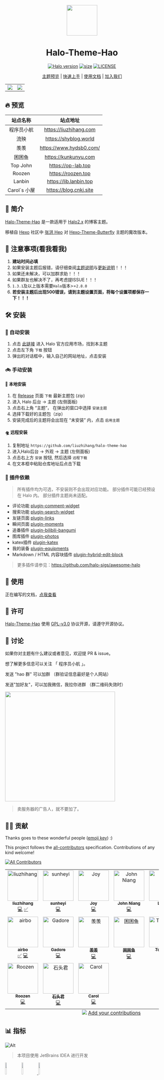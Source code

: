<div align="center">
<!-- 主题Logo -->
<img width="100px" src="https://liuzhihang.com/upload/logo.png">
<!-- 主题名称 -->
<h1>Halo-Theme-Hao</h1>
<!-- 主题徽章 -->
<p align="center">
  <!-- halo版本 -->
  <a href="https://github.com/halo-dev/halo"><img alt="Halo version" src="https://img.shields.io/badge/dynamic/yaml?url=https%3A%2F%2Fraw.githubusercontent.com%2Fliuzhihang%2Fhalo-theme-hao%2Fmain%2Ftheme.yaml&query=%24.spec.require&logo=data%3Aimage%2Fwebp%3Bbase64%2CUklGRvIIAABXRUJQVlA4WAoAAAAwAAAA%2FwAA%2FwAASUNDUFQCAAAAAAJUbGNtcwQwAABtbnRyUkdCIFhZWiAH5QADAAQACAA3AAlhY3NwTVNGVAAAAAAAAAAAAAAAAAAAAAAAAAAAAAAAAAAA9tYAAQAAAADTLWxjbXMAAAAAAAAAAAAAAAAAAAAAAAAAAAAAAAAAAAAAAAAAAAAAAAAAAAAAAAAAAAAAAAtkZXNjAAABCAAAAD5jcHJ0AAABSAAAAEx3dHB0AAABlAAAABRjaGFkAAABqAAAACxyWFlaAAAB1AAAABRiWFlaAAAB6AAAABRnWFlaAAAB%2FAAAABRyVFJDAAACEAAAACBnVFJDAAACEAAAACBiVFJDAAACEAAAACBjaHJtAAACMAAAACRtbHVjAAAAAAAAAAEAAAAMZW5VUwAAACIAAAAcAHMAUgBHAEIAIABJAEUAQwA2ADEAOQA2ADYALQAyAC4AMQAAbWx1YwAAAAAAAAABAAAADGVuVVMAAAAwAAAAHABOAG8AIABjAG8AcAB5AHIAaQBnAGgAdAAsACAAdQBzAGUAIABmAHIAZQBlAGwAeVhZWiAAAAAAAAD21gABAAAAANMtc2YzMgAAAAAAAQxCAAAF3v%2F%2F8yUAAAeTAAD9kP%2F%2F%2B6H%2F%2F%2F2iAAAD3AAAwG5YWVogAAAAAAAAb6AAADj1AAADkFhZWiAAAAAAAAAknwAAD4QAALbDWFlaIAAAAAAAAGKXAAC3hwAAGNlwYXJhAAAAAAADAAAAAmZmAADypwAADVkAABPQAAAKW2Nocm0AAAAAAAMAAAAAo9cAAFR7AABMzQAAmZoAACZmAAAPXEFMUEhaAQAAAYAca9uT6h2GGqAMfkvIYS1bqMLQRtYydCsd6EoqUEIJlxUzfObsfZd%2FREwAnqkGi9U2zYXKPN2uFgOFNzQro4MQexhVzNcYfiT0Rr7xgnYoFIetZ9mB0BzYTynFQnSsnuBmQnXmPtQrhOyi%2B4BbCN2Fe1cpE8IzdYcdC%2BWRdSsQ0tc3WkJ784oR8rYzLnwh3gNgRsxFJlAR6svAiLshcOBuDyXkOwP2%2Bgv25iv2llv2Nil7Sc5eLtr%2F2v%2Fa%2F9r%2F2v%2Fa%2F9r%2F2v%2Fa%2F9r%2F2v%2Fa%2F1qBOXt5yl6yZW%2BzYm%2B5YG8%2BYK%2Bv2HNw4G4PjLgbAhXuyoAZMReZAHzmPAAwQt52xgVavDVxPWBtjZt2zFlk3YLKGPtTuNct%2BCo6uL9bsFV08aibcZV18HgpZipSeKYV8BRYeHIr5GjXxPMNL%2BIn8gy81CwP98zsh2UTb%2Bj058tNknORJ5vlvO%2FgmVZQOCAWBQAA0CsAnQEqAAEAAT6RSKJLJaejoaZxSDDwEgljbt55aXeTP%2BBXlhoXPx7qa%2Forzv%2F3v1m%2BIB%2BqvXm8xnm9ekP%2FM%2BoB0pe8if3D%2FnZVBdkAhED7XJUp8b%2BFZjAj5MHIOCIokaCNKfvoG4vP7oj0XAzjxFeB9tUVtTESVP%2FaY1lhrL8cod9g1sira7v7nenUGe5EhLq7mnTB%2FzfdOyb9qvgJ0XHxCVhwtpQumtwPj4uNGqbQfkjCY2Qsv9IY%2Bif8rkmazqdC3VnWznJ3NQEKeRz4EuFcPjwytLS3gV3SHg3PkLJ6K1G8PPn9Tg0xIEhWaLR4%2FIeFPzCClRF937pwGFZnOO%2BMol3wl9AqRKSLU9HFXFk7jwr5X1gPOzfzint1PtkxmG2msWSN084dWvFb9VN7LO%2FyxdtpHCgVujUf3lsyIez8shWi8CH2JsmsDEdEWWsmbF0dlrJ6AYYpWKwer8NJ6c1JWhotnAAA%2Ft%2BEhE7CM%2BvFX0cwmztaB5B0uyn6h69%2B3yxzhSk4IEg6NsE3ktfHxypGtqSiyujMsQSLzXx7R7VBrtadgdGMXHLEKxuZxshb%2BDp2TDvp%2Bhh4Q%2B3KEvIDdK3is0L8dAyCgmGghDXlFfpqROaHU3V6SLugmAzsAAM84F5LZmmodxDZww27AWZ9sVDwHW4nlmG63Zxw6BF5f14ONYSnzoUav7wKmh3QlG%2BmU7n7hqH8VwJac9kY7kcGycxKX%2BgVEr282FSFSG%2F3KH4VVFZkGE7lMguu6sH8x%2FhY%2FmKYdZbh2L77cCCgTvVWfysNulCR765MNQFenye2LCl5HENLUcweQhV%2FQvIw78%2FLxCQ9GILdMwyMjTHEUpEYLlEwyVyUpPiu5PT78qHqjLBX77xoUuetoMsyq7QUN1vkKj7AXYs1bi9UYd6JKrzsIzTWa6ihsOWNN36Buw%2BitWegwCnZjP3mijpsigm52Ep%2FlZ4TwX3VuTdcYrQw1fEBK9qgEX3zXyLezd0doYXkZZ6xF98VUHNqRzoUjEYQul09TXVb6n22y5PUEKG7nnKNJDZ%2FUmRz8Aya4MFuBfkGduKpW3qPWhOUibf6o27l4AoFp05V1MF6X7WZaLTkh%2B0hAHK%2BISwk3KqNNUO1ekN8ku%2F%2FY1m7KTMq8GN6DcnbWH%2F%2BYQfrkN5TTQ%2BT0axJQ6FA90zu7y%2Bc9zwQmbsTFn2rQlHculYWL7Pjv%2FJ1JlIKPe9iCq3PXiPwOS8MZDHecwTRCQHYx38igBHIAi72nmhuzZXijpReVjAZlqoszjjSZrGZwHhUnDcYdEMFC6o3w9g5GjFHz5%2Bw%2F6CKo7hZVAFlHgv7kuGfFVBsnXWovsz7hGFgXr%2Fksw1zwC7cIrgtazD4k5S8yICbtNRtUIlJoQ3CcRvOfzdesF%2BBGm%2FGB1Kv%2FjSCU4iry%2BXq0qdwAXY0fUbzstlNQ7kapmHzS%2BHJo5Z10GGWQEoZX0Pza8IEYNzFOkEOrIDRH0HPfzpHt%2BMXJD%2B5qGanYay6lPgNhDyIE2Bm%2Be6F92tZDDNxxwMlMFz868kIoD22S7jqSChAg5hSI0dDnlkR1tDEYA6nJu01jAR1w%2Bcmwn1PuukLCSlEYCazCHeyIm9ZBclfkG%2BAy5ZgIS7eDxC6LRdpDIwAAIP22FpWD20MUaMZUV4O2j7OMOXqw73gqjlFXwiGI%2BdE%2FOtQlDW0AAACd3139g1eb%2FQnyZDtJ%2B9RY%2FISzYyAc1i35n%2Fxjsd1sGId8gAA&label=Halo&cacheSeconds=3600&link=https%3A%2F%2Fgithub.com%2Fhalo-dev%2Fhalo" /></a>
  <!-- 下载总数 -->
  <a href="https://github.com/liuzhihang/halo-theme-hao/releases"><img alt="size" src="https://img.shields.io/github/downloads/liuzhihang/halo-theme-hao/total.svg?style=flat-square""/></a>
  <!-- 许可协议 -->
  <a href="./LICENSE"><img alt="LICENSE" src="https://img.shields.io/badge/license-GPL-yellow.svg"></a>
</p>
<!-- 快捷导航 -->
<p align="center">

[主题预览](#-预览) | [快速上手](#-安装) | [使用文档](https://www.yuque.com/liuzhihangs/halo-theme-hao) | [加入我们](#-讨论)

</p>
</div>

<!-- 主题预览图 -->
<table>
  <tr>
    <td>
      <img src="https://liuzhihang.com/upload/hao_white.jpg"/>
    </td>
    <td>
      <img src="https://liuzhihang.com/upload/hao_dark.jpg"/>
    </td>
  </tr>
</table>

## 🔥 预览

|    站点名称    |          站点地址           |
|:----------:|:-----------------------:|
|   程序员小航    | https://liuzhihang.com  |
|     流殃     |  https://shyblog.world  |
|     羡羡     | https://www.hydsb0.com/ |
|    困困鱼     |  https://kunkunyu.com   |
|  Top John  |   https://op-lab.top    |
|   Roozen   |   https://roozen.top    |
|   Lanbin   | https://lib.lanbin.top  |
| Carol`s 小屋 | https://blog.cnkj.site  |

## 👋 简介

[Halo-Theme-Hao](https://github.com/liuzhihang/halo-theme-hao) 是一款适用于 [Halo2.x](https://github.com/halo-dev/halo) 的博客主题。

移植自 [Hexo](https://hexo.io/zh-cn/index.html) 社区中 [张洪 Heo](https://blog.zhheo.com/)
对 [Hexo-Theme-Butterfly](https://github.com/liuzhihang/halo-theme-hao)
主题的魔改版本。

## 🚨 注意事项(看我看我)

1. **建站时间必填**
2. 如果安装主题后报错，请仔细查阅[主题说明](https://github.com/liuzhihang/halo-theme-hao)与[更新说明](https://github.com/liuzhihang/halo-theme-hao/releases)！！！
3. 如果还未解决，可以加群求助！！！
4. 如果群友也解决不了，再考虑提ISSUE！！！
5. `1.3.1`及以上版本需要`Halo`版本>=`2.8.0`
6. **若安装主题后出现500错误，请到主题设置页面，将每个设置项都保存一下！！！**

## 🛠 安装

### 🚗 自动安装

1. 点击 [此链接](https://halo.run/store/apps/app-MgZJX) 进入 Halo 官方应用市场，找到本主题
2. 点击左下角 `下载` 按钮
3. 弹出的对话框中，输入自己的网站地址，点击安装

### 🚲 手动安装

#### 🚂 本地安装

1. 在 [ Release](https://github.com/liuzhihang/halo-theme-hao/releases) 页面 `下载` 最新主题包 (zip) 
2. 进入 Halo 后台 -> 主题 (左侧面板)
3. 点击右上角 “主题”， 在弹出的窗口中选择 `安装主题`
4. 选择下载好的主题包（zip）
5. 安装完成后的主题将会出现在 “未安装” 内，点击 `启用主题`

#### 🛸 远程安装

1. 复制地址 `https://github.com/liuzhihang/halo-theme-hao`
2. 进入Halo后台 -> 外观 -> 主题 (左侧面板)
3. 点击右上方 `安装` 按钮, 然后选择 `远程下载`
4. 在文本框中粘贴仓库地址后点击下载

### 🔌 插件依赖
> 所有插件均为可选，不安装则不会出现对应功能。
> 部分插件可能已经预设在 Halo 内。
> 部分插件主题尚未适配。

- 评论功能 [plugin-comment-widget](https://github.com/halo-sigs/plugin-comment-widget/releases)
- 搜索功能 [plugin-search-widget](https://github.com/halo-sigs/plugin-search-widget/releases)
- 友链页面 [plugin-links](https://github.com/halo-sigs/plugin-links)
- 瞬间页面 [plugin-moments](https://github.com/halo-sigs/plugin-moments) 
- 追番插件 [plugin-bilibili-bangumi](https://github.com/Roozenlz/plugin-bilibili-bangumi)
- 图库插件 [plugin-photos](https://github.com/halo-sigs/plugin-photos)
- katex插件 [plugin-katex](https://github.com/chengzhongxue/plugin-katex/releases/)
- 我的装备 [plugin-equipments](https://github.com/chengzhongxue/plugin-equipments)
- Markdown / HTML 内容块插件 [plugin-hybrid-edit-block](https://www.halo.run/store/apps/app-NgHnY)

> 更多插件请参见：https://github.com/halo-sigs/awesome-halo

## 📝 使用

正在编写的文档，[点我查看](https://docs.liuzhihang.com)

## 🔐 许可

[Halo-Theme-Hao](https://github.com/liuzhihang/halo-theme-hao) 使用 [GPL-v3.0](./LICENSE) 协议开源，请遵守开源协议。

## 💬 讨论

如果你对主题有什么建议或者意见，欢迎提 PR & issue。

想了解更多信息可以关注 「 程序员小航 」。

发送 "hao 群" 可以加群 （群验证信息最好是个人网站）

发送"加好友"，可以加我微信，我拉你进群 （群二维码失效时）

<img width="360" src="https://liuzhihang.com/themes/theme-hao/assets/images/wechat/wechat1.png" />

> 卖服务器的广告人，就不要加了。

## 👨‍💻 贡献

Thanks goes to these wonderful people ([emoji key](https://allcontributors.org/docs/en/emoji-key)) :)

This project follows the [all-contributors](https://github.com/all-contributors/all-contributors) specification. Contributions of any kind welcome!

<!-- ALL-CONTRIBUTORS-BADGE:START - Do not remove or modify this section -->
[![All Contributors](https://img.shields.io/badge/all_contributors-15-orange.svg?style=flat-square)](#contributors-)
<!-- ALL-CONTRIBUTORS-BADGE:END -->

<!-- ALL-CONTRIBUTORS-LIST:START - Do not remove or modify this section -->
<!-- prettier-ignore-start -->
<!-- markdownlint-disable -->
<table>
  <tbody>
    <tr>
      <td align="center" valign="top" width="16.66%"><a href="https://liuzhihang.com/"><img src="https://avatars.githubusercontent.com/u/26057042?v=4?s=100" width="100px;" alt="liuzhihang"/><br /><sub><b>liuzhihang</b></sub></a><br /><a href="https://github.com/liuzhihang/halo-theme-hao/commits?author=liuzhihang" title="Code">💻</a> <a href="#tutorial-liuzhihang" title="Tutorials">✅</a></td>
      <td align="center" valign="top" width="16.66%"><a href="https://shyblog.world/"><img src="https://avatars.githubusercontent.com/u/50973219?v=4?s=100" width="100px;" alt="sunheyi"/><br /><sub><b>sunheyi</b></sub></a><br /><a href="https://github.com/liuzhihang/halo-theme-hao/commits?author=shy-share" title="Code">💻</a></td>
      <td align="center" valign="top" width="16.66%"><a href="https://github.com/Joydevelop"><img src="https://avatars.githubusercontent.com/u/79132319?v=4?s=100" width="100px;" alt="Joy"/><br /><sub><b>Joy</b></sub></a><br /><a href="https://github.com/liuzhihang/halo-theme-hao/commits?author=Joydevelop" title="Code">💻</a></td>
      <td align="center" valign="top" width="16.66%"><a href="https://johnniang.me"><img src="https://avatars.githubusercontent.com/u/16865714?v=4?s=100" width="100px;" alt="John Niang"/><br /><sub><b>John Niang</b></sub></a><br /><a href="https://github.com/liuzhihang/halo-theme-hao/commits?author=JohnNiang" title="Code">💻</a></td>
      <td align="center" valign="top" width="16.66%"><a href="https://lanbinovo.cn"><img src="https://avatars.githubusercontent.com/u/62149873?v=4?s=100" width="100px;" alt="Lanbin"/><br /><sub><b>Lanbin</b></sub></a><br /><a href="#tutorial-lanbinshijie" title="Tutorials">✅</a></td>
      <td align="center" valign="top" width="16.66%"><a href="https://blog.sunguoqi.com/"><img src="https://avatars.githubusercontent.com/u/79169717?v=4?s=100" width="100px;" alt="小孙同学"/><br /><sub><b>小孙同学</b></sub></a><br /><a href="#tutorial-sun0225SUN" title="Tutorials">✅</a> <a href="https://github.com/liuzhihang/halo-theme-hao/commits?author=sun0225SUN" title="Code">💻</a></td>
    </tr>
    <tr>
      <td align="center" valign="top" width="16.66%"><a href="http://airbozh.cn"><img src="https://avatars.githubusercontent.com/u/50261327?v=4?s=100" width="100px;" alt="airbo"/><br /><sub><b>airbo</b></sub></a><br /><a href="#tutorial-AirboZH" title="Tutorials">✅</a> <a href="https://github.com/liuzhihang/halo-theme-hao/commits?author=AirboZH" title="Code">💻</a></td>
      <td align="center" valign="top" width="16.66%"><a href="https://github.com/gadore"><img src="https://avatars.githubusercontent.com/u/18081104?v=4?s=100" width="100px;" alt="Gadore"/><br /><sub><b>Gadore</b></sub></a><br /><a href="https://github.com/liuzhihang/halo-theme-hao/commits?author=gadore" title="Code">💻</a></td>
      <td align="center" valign="top" width="16.66%"><a href="https://www.hydsb0.com"><img src="https://avatars.githubusercontent.com/u/64968400?v=4?s=100" width="100px;" alt="羡羡"/><br /><sub><b>羡羡</b></sub></a><br /><a href="https://github.com/liuzhihang/halo-theme-hao/commits?author=xyhcode" title="Code">💻</a></td>
      <td align="center" valign="top" width="16.66%"><a href="https://github.com/chengzhongxue"><img src="https://avatars.githubusercontent.com/u/89380218?v=4?s=100" width="100px;" alt="困困鱼"/><br /><sub><b>困困鱼</b></sub></a><br /><a href="https://github.com/liuzhihang/halo-theme-hao/commits?author=chengzhongxue" title="Code">💻</a></td>
      <td align="center" valign="top" width="16.66%"><a href="https://op-lab.top"><img src="https://avatars.githubusercontent.com/u/7914367?v=4?s=100" width="100px;" alt="Top John"/><br /><sub><b>Top John</b></sub></a><br /><a href="https://github.com/liuzhihang/halo-theme-hao/commits?author=TopJohn" title="Code">💻</a></td>
      <td align="center" valign="top" width="16.66%"><a href="https://khbit.cn"><img src="https://avatars.githubusercontent.com/u/72146468?v=4?s=100" width="100px;" alt="BugJi"/><br /><sub><b>BugJi</b></sub></a><br /><a href="https://github.com/liuzhihang/halo-theme-hao/commits?author=daizihan233" title="Code">💻</a></td>
    </tr>
    <tr>
      <td align="center" valign="top" width="16.66%"><a href="http://roozen.top"><img src="https://avatars.githubusercontent.com/u/93673944?v=4?s=100" width="100px;" alt="Roozen"/><br /><sub><b>Roozen</b></sub></a><br /><a href="https://github.com/liuzhihang/halo-theme-hao/commits?author=Roozenlz" title="Code">💻</a></td>
      <td align="center" valign="top" width="16.66%"><a href="https://www.stonewu.com/"><img src="https://avatars.githubusercontent.com/u/25025423?v=4?s=100" width="100px;" alt="石头君"/><br /><sub><b>石头君</b></sub></a><br /><a href="https://github.com/liuzhihang/halo-theme-hao/commits?author=Stonewuu" title="Code">💻</a></td>
      <td align="center" valign="top" width="16.66%"><a href="https://github.com/carolcoral"><img src="https://avatars.githubusercontent.com/u/8952687?v=4?s=100" width="100px;" alt="Carol"/><br /><sub><b>Carol</b></sub></a><br /><a href="https://github.com/liuzhihang/halo-theme-hao/commits?author=carolcoral" title="Code">💻</a></td>
    </tr>
  </tbody>
  <tfoot>
    <tr>
      <td align="center" size="13px" colspan="6">
        <img src="https://raw.githubusercontent.com/all-contributors/all-contributors-cli/1b8533af435da9854653492b1327a23a4dbd0a10/assets/logo-small.svg">
          <a href="https://all-contributors.js.org/docs/en/bot/usage">Add your contributions</a>
        </img>
      </td>
    </tr>
  </tfoot>
</table>

<!-- markdownlint-restore -->
<!-- prettier-ignore-end -->

<!-- ALL-CONTRIBUTORS-LIST:END -->

## 📊 指标

![Alt](https://repobeats.axiom.co/api/embed/7cb154a9a3fe9cda4fe1a982bdd20adb760edf20.svg "Repobeats analytics image")

> 本项目使用 JetBrains IDEA 进行开发

<a href="https://www.jetbrains.com/?from=Toolkit"><img src="https://cdn.jsdelivr.net/gh/liuzhihang/oss/pic/article/jetbrains-logo-MrNwcp.png" width="10%" height="10%"></a>
<a href="https://www.jetbrains.com/?from=Toolkit"><img src="https://cdn.jsdelivr.net/gh/liuzhihang/oss/pic/article/idea-logo-XpnqgG.png" width="10%" height="10%"> </a>
<a href="https://www.jetbrains.com/?from=Toolkit"><img src="https://logonoid.com/images/webstorm-logo.png" width="10%" height="10%"> </a>





